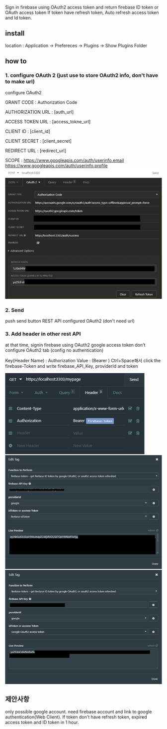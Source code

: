 
Sign in firebase using OAuth2 access token and return firebase ID token or OAuth access token
If token have refresh token, Auto refresh access token and Id token.

## install
location : Application -> Prefereces -> Plugins -> Show Plugins Folder

## how to

### 1. configure OAuth 2 (just use to store OAuth2 info, don't have to make url)

configure OAuth2

GRANT CODE : Authorization Code

AUTHORIZATION URL : [auth_url]

ACCESS TOKEN URL : [access_tokne_url]

CLIENT ID : [client_id]

CLIENT SECRET : [client_secret]

REDIRECT URL : [redirect_url]

SCOPE : https://www.googleapis.com/auth/userinfo.email https://www.googleapis.com/auth/userinfo.profile
![img1](./screenShot/img1.png)


### 2. Send
push send button REST API configured OAuth2 (don't need url)

### 3. Add header in other rest API 
at that time, signin firebase using OAuth2 google access token
don't configure OAuth2 tab (config no authentication)

Key(Header Name) : Authorization
Value : (Bearer ) Ctrl+Space해서 click the firebase-Token and write firebase_API_Key, providerId and token

![img2](./screenShot/img2.png)
![img3](./screenShot/img3.png)
![img4](./screenShot/img4.png)


## 제안사항
only possible google account.
need firebase account and link to google authentication(Web Client).
If token don't have refresh token, expired access token and ID token in 1 hour.